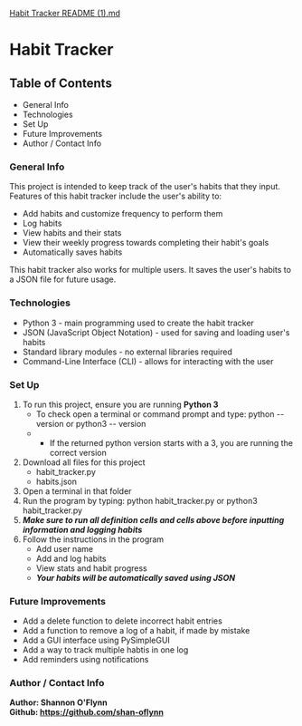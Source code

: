 [Habit Tracker README (1).md](https://github.com/user-attachments/files/22782212/Habit.Tracker.README.1.md)
# Habit Tracker

## Table of Contents
* General Info
* Technologies
* Set Up
* Future Improvements
* Author / Contact Info

### General Info
This project is intended to keep track of the user's habits that they input.
Features of this habit tracker include the user's ability to:
* Add habits and customize frequency to perform them
* Log habits
* View habits and their stats
* View their weekly progress towards completing their habit's goals
* Automatically saves habits

This habit tracker also works for multiple users. It saves the user's habits to a JSON file for future usage.

### Technologies 
* Python 3 - main programming used to create the habit tracker
* JSON (JavaScript Object Notation) - used for saving and loading user's habits
* Standard library modules - no external libraries required
* Command-Line Interface (CLI) - allows for interacting with the user

### Set Up
1. To run this project, ensure you are running **Python 3**
    * To check open a terminal or command prompt and type: python -- version or python3 -- version
    * * If the returned python version starts with a 3, you are running the correct version
2. Download all files for this project
    * habit_tracker.py
    * habits.json
3. Open a terminal in that folder
4. Run the program by typing: python habit_tracker.py or python3 habit_tracker.py
5. ***Make sure to run all definition cells and cells above before inputting information and logging habits***
6. Follow the instructions in the program
    * Add user name
    * Add and log habits
    * View stats and habit progress
    * ***Your habits will be automatically saved using JSON***

### Future Improvements
* Add a delete function to delete incorrect habit entries
* Add a function to remove a log of a habit, if made by mistake
* Add a GUI interface using PySimpleGUI
* Add a way to track multiple habtis in one log
* Add reminders using notifications


### Author / Contact Info
**Author: Shannon O'Flynn** <br>
**Github: https://github.com/shan-oflynn**
